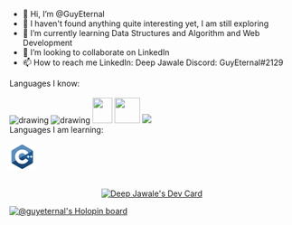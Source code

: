 - 👋 Hi, I’m @GuyEternal
- 👀 I haven't found anything quite interesting yet, I am still exploring
- 🌱 I’m currently learning Data Structures and Algorithm and Web Development
- 💞️ I’m looking to collaborate on LinkedIn
- 📫 How to reach me LinkedIn: Deep Jawale Discord: GuyEternal#2129

<!---
GuyEternal/GuyEternal is a ✨ special ✨ repository because its `README.md` (this file) appears on your GitHub profile.
You can click the Preview link to take a look at your changes.
--->

Languages I know: 
<br> <br>
<img src="https://upload.wikimedia.org/wikipedia/commons/thumb/archive/3/35/20220802133510%21The_C_Programming_Language_logo.svg/120px-The_C_Programming_Language_logo.svg.png" alt="drawing" width="45">
<img src="https://upload.wikimedia.org/wikipedia/commons/6/61/HTML5_logo_and_wordmark.svg" alt="drawing" width="45">
<img src="https://user-images.githubusercontent.com/99432276/230927438-3bab3957-c4b6-4aeb-8209-1211c30068a6.png" width=35 height=45></img>
<img src="https://img.icons8.com/color/96/000000/mysql-logo.png" width=45 height=45></img>
<img src="https://github.com/jalbertsr/logo-badge-images/blob/master/img/rsz_python.png?raw=true" width="45">
<br>
Languages I am learning:<br><br>
<img src="https://raw.githubusercontent.com/github/explore/80688e429a7d4ef2fca1e82350fe8e3517d3494d/topics/cpp/cpp.png" alt="drawing" width="45"> 
<br><br>
<p align="center">
<a href="https://app.daily.dev/GuyEternal"><img src="https://api.daily.dev/devcards/50fcbdedfedb4e0d828101321d7e744e.png?r=2hk" width="400" alt="Deep Jawale's Dev Card"/></a>
</p>
<p align="center">

[![@guyeternal's Holopin board](https://holopin.io/api/user/board?user=guyeternal)](https://holopin.io/@guyeternal)
</p>
<!-- ![image](https://user-images.githubusercontent.com/99432276/202898731-9946bb52-3df7-449d-975e-2e5ca0bdc3f0.png) -->
